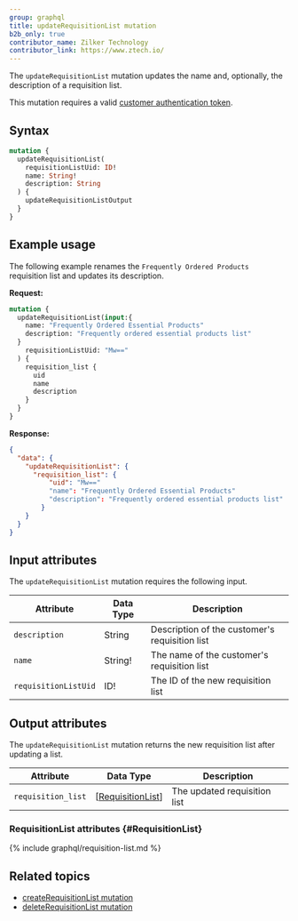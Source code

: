 ```yaml
---
group: graphql
title: updateRequisitionList mutation
b2b_only: true
contributor_name: Zilker Technology
contributor_link: https://www.ztech.io/
---
```

The `updateRequisitionList` mutation updates the name and, optionally, the description of a requisition list.

This mutation requires a valid [customer authentication token]({{page.baseurl}}/graphql/mutations/generate-customer-token.html).

## Syntax

```graphql
mutation {
  updateRequisitionList(
    requisitionListUid: ID!
    name: String!
    description: String
  ) {
    updateRequisitionListOutput
  }
}
```

## Example usage

The following example renames the `Frequently Ordered Products` requisition list and updates its description.

**Request:**

```graphql
mutation {
  updateRequisitionList(input:{
    name: "Frequently Ordered Essential Products"
    description: "Frequently ordered essential products list"
  }
    requisitionListUid: "Mw=="
  ) {
    requisition_list {
      uid
      name
      description
    }
  }
}
```

**Response:**

```json
{
  "data": {
    "updateRequisitionList": {
      "requisition_list": {
          "uid": "Mw=="
          "name": "Frequently Ordered Essential Products"
          "description": "Frequently ordered essential products list"
        }
    }
  }
}
```

## Input attributes

The `updateRequisitionList` mutation requires the following input.

Attribute |  Data Type | Description
--- | --- | ---
`description`| String | Description of the customer's requisition list
`name` | String! | The name of the customer's requisition list
`requisitionListUid` | ID! | The ID of the new requisition list

## Output attributes

The `updateRequisitionList` mutation returns the new requisition list after updating a list.

Attribute |  Data Type | Description
--- | --- | ---
`requisition_list` | [[RequisitionList](#RequisitionList)] | The updated requisition list

### RequisitionList attributes {#RequisitionList}

{% include graphql/requisition-list.md %}

## Related topics

*  [createRequisitionList mutation]({{page.baseurl}}/graphql/mutations/create-requisition-list.html)
*  [deleteRequisitionList mutation]({{page.baseurl}}/graphql/mutations/delete-requisition-list.html)
